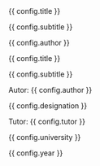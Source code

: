 <section class="single-page flex-cover">
  {{ config.title }}

  {{ config.subtitle }}

  {{ config.author }}
</section>

<section class="single-page flex-cover">
  {{ config.title }}

  {{ config.subtitle }}

  Autor: {{ config.author }}

  {{ config.designation }}

  Tutor: {{ config.tutor }}

  {{ config.university }}

  {{ config.year }}
</section>